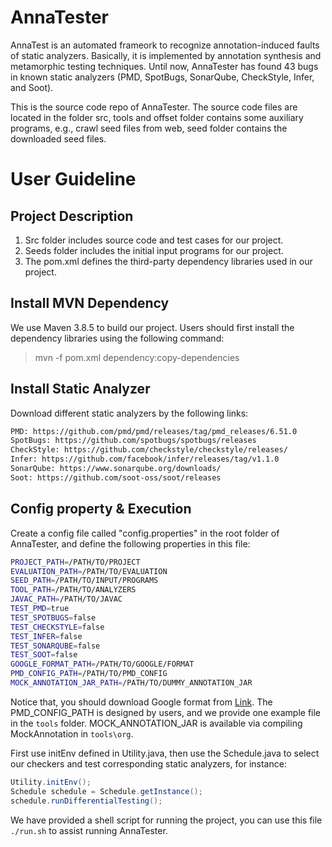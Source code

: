 # AnnaTester

AnnaTest is an automated frameork to recognize annotation-induced faults of static analyzers. Basically, it is implemented by annotation synthesis and metamorphic testing techniques. Until now, AnnaTester has found 43 bugs in known static analyzers (PMD, SpotBugs, SonarQube, CheckStyle, Infer, and Soot).

This is the source code repo of AnnaTester. The source code files are located in the folder src, tools and offset folder contains some auxiliary programs, e.g., crawl seed files from web, seed folder contains the downloaded seed files.

# User Guideline

## Project Description
1. Src folder includes source code and test cases for our project.
2. Seeds folder includes the initial input programs for our project.
3. The pom.xml defines the third-party dependency libraries used in our project.

## Install MVN Dependency
We use Maven 3.8.5 to build our project. Users should first install the dependency libraries using the following command:

> mvn -f pom.xml dependency:copy-dependencies

## Install Static Analyzer

Download different static analyzers by the following links:

```bash
PMD: https://github.com/pmd/pmd/releases/tag/pmd_releases/6.51.0
SpotBugs: https://github.com/spotbugs/spotbugs/releases
CheckStyle: https://github.com/checkstyle/checkstyle/releases/
Infer: https://github.com/facebook/infer/releases/tag/v1.1.0
SonarQube: https://www.sonarqube.org/downloads/
Soot: https://github.com/soot-oss/soot/releases
```

## Config property & Execution

Create a config file called "config.properties" in the root folder of AnnaTester, and define the following properties in this file:

```bash
PROJECT_PATH=/PATH/TO/PROJECT
EVALUATION_PATH=/PATH/TO/EVALUATION
SEED_PATH=/PATH/TO/INPUT/PROGRAMS
TOOL_PATH=/PATH/TO/ANALYZERS
JAVAC_PATH=/PATH/TO/JAVAC
TEST_PMD=true
TEST_SPOTBUGS=false
TEST_CHECKSTYLE=false
TEST_INFER=false
TEST_SONARQUBE=false
TEST_SOOT=false
GOOGLE_FORMAT_PATH=/PATH/TO/GOOGLE/FORMAT
PMD_CONFIG_PATH=/PATH/TO/PMD_CONFIG
MOCK_ANNOTATION_JAR_PATH=/PATH/TO/DUMMY_ANNOTATION_JAR
```

Notice that, you should download Google format from [Link](https://github.com/google/google-java-format). The PMD_CONFIG_PATH is designed by users, and we provide one example file in the `tools` folder. MOCK_ANNOTATION_JAR is available via compiling MockAnnotation in `tools\org`.

First use initEnv defined in Utility.java, then use the Schedule.java to select our checkers and test corresponding static analyzers, for instance:

```java
Utility.initEnv();
Schedule schedule = Schedule.getInstance();
schedule.runDifferentialTesting();
```

We have provided a shell script for running the project, you can use this file `./run.sh` to assist running AnnaTester.